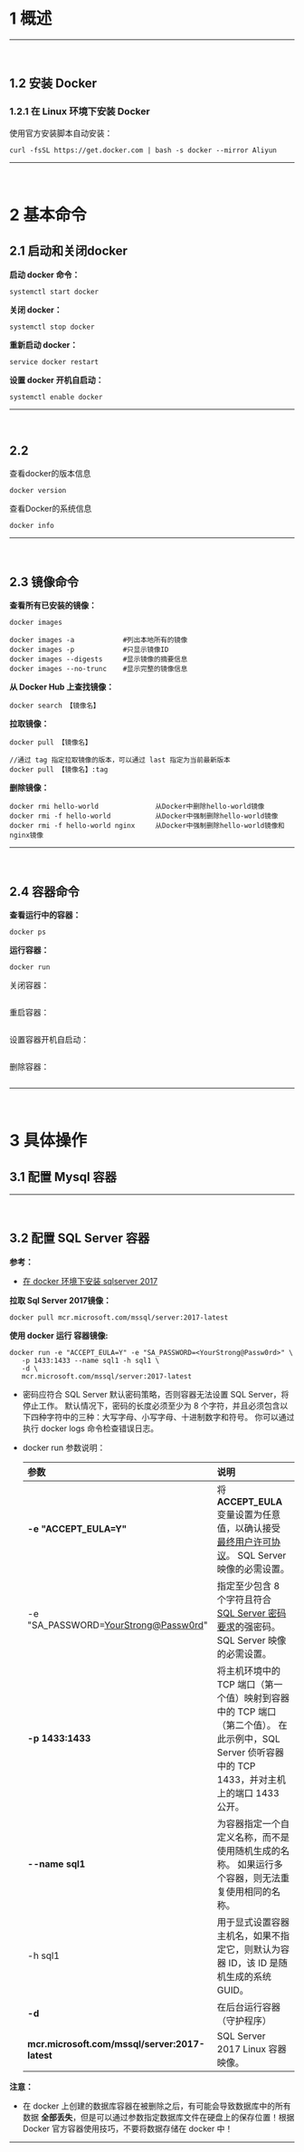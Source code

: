 # 1	概述



---

<br>

## 1.2	安装 Docker

### 1.2.1	在 Linux 环境下安装 Docker

使用官方安装脚本自动安装：

```shell
curl -fsSL https://get.docker.com | bash -s docker --mirror Aliyun
```

---

<br>

# 2	基本命令

## 2.1	启动和关闭docker

**启动 docker 命令：**

```shell
systemctl start docker
```

**关闭 docker：**

```shell
systemctl stop docker
```

**重新启动 docker：**

```shell
service docker restart
```

**设置 docker 开机自启动：**

```shell
systemctl enable docker
```

---

<br>

## 2.2	                      

查看docker的版本信息

```shell
docker version
```

查看Docker的系统信息

```shell
docker info 
```

---

<br>

## 2.3	镜像命令

**查看所有已安装的镜像：**

```shell
docker images

docker images -a			#列出本地所有的镜像
docker images -p			#只显示镜像ID
docker images --digests		#显示镜像的摘要信息
docker images --no-trunc	#显示完整的镜像信息
```

**从 Docker Hub 上查找镜像：**

```shell
docker search 【镜像名】
```

**拉取镜像：**

```shell
docker pull 【镜像名】

//通过 tag 指定拉取镜像的版本，可以通过 last 指定为当前最新版本
docker pull 【镜像名】:tag
```

**删除镜像：**

```shell
docker rmi hello-world				从Docker中删除hello-world镜像
docker rmi -f hello-world			从Docker中强制删除hello-world镜像
docker rmi -f hello-world nginx		从Docker中强制删除hello-world镜像和nginx镜像
```

---

<br>

## 2.4	容器命令

**查看运行中的容器：**

```
docker ps
```

**运行容器：**

```
docker run
```

关闭容器：

```

```

重启容器：

```

```

设置容器开机自启动：

```

```

删除容器：

```

```

---

<br>

# 3	具体操作

## 3.1	配置 Mysql 容器



---

<br>

## 3.2	配置 SQL Server 容器

**参考：**

- [在 docker 环境下安装 sqlserver 2017](https://docs.microsoft.com/zh-cn/sql/linux/quickstart-install-connect-docker?view=sql-server-2017&preserve-view=true&pivots=cs1-bash)

**拉取 Sql Server 2017镜像：**

```shell
docker pull mcr.microsoft.com/mssql/server:2017-latest
```

**使用 docker 运行 容器镜像:**

```shell
docker run -e "ACCEPT_EULA=Y" -e "SA_PASSWORD=<YourStrong@Passw0rd>" \
   -p 1433:1433 --name sql1 -h sql1 \
   -d \
   mcr.microsoft.com/mssql/server:2017-latest
```

- 密码应符合 SQL Server 默认密码策略，否则容器无法设置 SQL Server，将停止工作。 默认情况下，密码的长度必须至少为 8 个字符，并且必须包含以下四种字符中的三种：大写字母、小写字母、十进制数字和符号。 你可以通过执行 docker logs 命令检查错误日志。

- docker run 参数说明：

  | 参数                                           | 说明                                                         |
  | :--------------------------------------------- | :----------------------------------------------------------- |
  | **-e "ACCEPT_EULA=Y"**                         | 将 **ACCEPT_EULA** 变量设置为任意值，以确认接受 [最终用户许可协议](https://go.microsoft.com/fwlink/?linkid=857698)。 SQL Server 映像的必需设置。 |
  | -e "SA_PASSWORD=<YourStrong@Passw0rd>"         | 指定至少包含 8 个字符且符合 [SQL Server 密码要求](https://docs.microsoft.com/zh-cn/sql/relational-databases/security/password-policy?view=sql-server-2017)的强密码。 SQL Server 映像的必需设置。 |
  | **-p 1433:1433**                               | 将主机环境中的 TCP 端口（第一个值）映射到容器中的 TCP 端口（第二个值）。 在此示例中，SQL Server 侦听容器中的 TCP 1433，并对主机上的端口 1433 公开。 |
  | **--name sql1**                                | 为容器指定一个自定义名称，而不是使用随机生成的名称。 如果运行多个容器，则无法重复使用相同的名称。 |
  | -h sql1                                        | 用于显式设置容器主机名，如果不指定它，则默认为容器 ID，该 ID 是随机生成的系统 GUID。 |
  | **-d**                                         | 在后台运行容器（守护程序）                                   |
  | **mcr.microsoft.com/mssql/server:2017-latest** | SQL Server 2017 Linux 容器映像。                             |

**注意：**

- 在 docker 上创建的数据库容器在被删除之后，有可能会导致数据库中的所有数据 **全部丢失**，但是可以通过参数指定数据库文件在硬盘上的保存位置！根据 Docker 官方容器使用技巧，不要将数据存储在 docker 中！

---

<br>